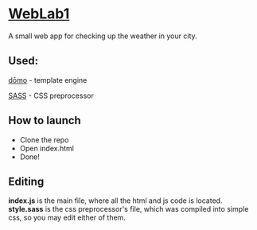 # [WebLab1](https://winterblant.github.io/WebLab1/)
A small web app for checking up the weather in your city.

## Used:
[dōmo](https://jed.github.io/domo/) - template engine

[SASS](https://sass-lang.com/) - CSS preprocessor

## How to launch
* Clone the repo
* Open index.html
* Done!

## Editing
**index.js** is the main file, where all the html and js code is located. **style.sass** is the css preprocessor's file, which was compiled into simple css, so you may edit either of them.
